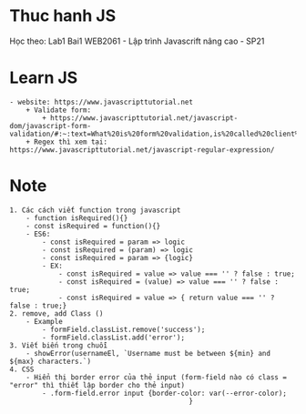 # Thuc hanh JS
Học theo: Lab1 Bai1 WEB2061 - Lập trình Javascrift nâng cao - SP21

# Learn JS 
    - website: https://www.javascripttutorial.net
        + Validate form: 
            + https://www.javascripttutorial.net/javascript-dom/javascript-form-validation/#:~:text=What%20is%20form%20validation,is%20called%20client%2Dside%20validation.
        + Regex thì xem tại: https://www.javascripttutorial.net/javascript-regular-expression/


# Note
    1. Các cách viết function trong javascript
        - function isRequired(){}
        - const isRequired = function(){}
        - ES6: 
            - const isRequired = param => logic
            - const isRequired = (param) => logic 
            - const isRequired = param => {logic}  
            - EX: 
                - const isRequired = value => value === '' ? false : true;
                - const isRequired = (value) => value === '' ? false : true;
                - const isRequired = value => { return value === '' ? false : true;}
    2. remove, add Class ()
        - Example
            - formField.classList.remove('success');
            - formField.classList.add('error');
    3. Viết biến trong chuỗi
        - showError(usernameEl, `Username must be between ${min} and ${max} characters.`)
    4. CSS
        - Hiển thị border error của thẻ input (form-field nào có class = "error" thì thiết lập border cho thẻ input)
            - .form-field.error input {border-color: var(--error-color);
                                                }
